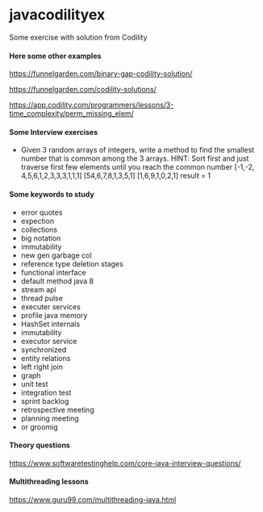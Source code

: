 # javacodilityex
Some exercise with solution from Codility

#### Here some other examples

https://funnelgarden.com/binary-gap-codility-solution/

https://funnelgarden.com/codility-solutions/

https://app.codility.com/programmers/lessons/3-time_complexity/perm_missing_elem/

#### Some Interview exercises

- Given 3 random arrays of integers, write a method to find the smallest number that is common among the 3 arrays. HINT: Sort first and just traverse first few elements until you reach the common number
  [-1,-2, 4,5,6,1,2,3,3,3,1,1,1]
  [54,6,7,8,1,3,5,1]
  [1,6,9,1,0,2,1]
  result = 1

#### Some keywords to study

- error quotes
- expection 
- collections
- big notation
- immutability
- new gen garbage col
- reference type deletion stages
- functional interface
- default method java 8
- stream api
- thread pulse
- executer services
- profile java memory
- HashSet internals
- immutability
- executor service
- synchronized
- entity relations
- left right join
- graph
- unit test 
- integration test
- sprint backlog
- retrospective meeting
- planning meeting
- or groomig


  
#### Theory questions

https://www.softwaretestinghelp.com/core-java-interview-questions/

#### Multithreading lessons

https://www.guru99.com/multithreading-java.html
